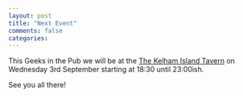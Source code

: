 ```yaml
---
layout: post
title: "Next Event"
comments: false
categories: 
---
```

This Geeks in the Pub we will be at the [The Kelham Island Tavern](https://www.google.co.uk/maps/place/Kelham+Island+Tavern/@53.388121,-1.472215,17z/data=!3m1!4b1!4m2!3m1!1s0x4879787c3eded8a5:0xeebe2a1c192ece9c?hl=en) on Wednesday 3rd September starting at 18:30 until 23:00ish.

See you all there!
